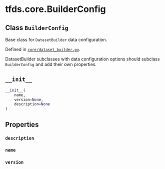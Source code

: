 <div itemscope itemtype="http://developers.google.com/ReferenceObject">
<meta itemprop="name" content="tfds.core.BuilderConfig" />
<meta itemprop="path" content="Stable" />
<meta itemprop="property" content="description"/>
<meta itemprop="property" content="name"/>
<meta itemprop="property" content="version"/>
<meta itemprop="property" content="__init__"/>
</div>

# tfds.core.BuilderConfig

## Class `BuilderConfig`

Base class for `DatasetBuilder` data configuration.

Defined in [`core/dataset_builder.py`](https://github.com/tensorflow/datasets/tree/master/tensorflow_datasets/core/dataset_builder.py).

<!-- Placeholder for "Used in" -->

DatasetBuilder subclasses with data configuration options should subclass
`BuilderConfig` and add their own properties.

<h2 id="__init__"><code>__init__</code></h2>

``` python
__init__(
    name,
    version=None,
    description=None
)
```

## Properties

<h3 id="description"><code>description</code></h3>

<h3 id="name"><code>name</code></h3>

<h3 id="version"><code>version</code></h3>
